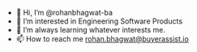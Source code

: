 - 👋 Hi, I’m @rohanbhagwat-ba
- 👀 I’m interested in Engineering Software Products
- 🌱 I’m always learning whatever interests me.  
- 📫 How to reach me rohan.bhagwat@buyerassist.io

<!---
rohanbhagwat-ba/rohanbhagwat-ba is a ✨ special ✨ repository because its `README.md` (this file) appears on your GitHub profile.
You can click the Preview link to take a look at your changes.
--->
